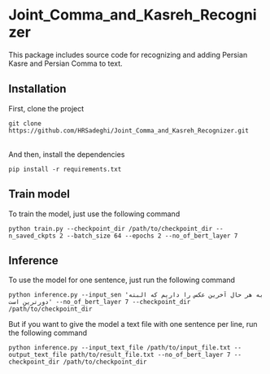 # Joint_Comma_and_Kasreh_Recognizer
This package includes source code for recognizing and adding Persian Kasre and Persian Comma to text.
## Installation    
First, clone the project

```
git clone https://github.com/HRSadeghi/Joint_Comma_and_Kasreh_Recognizer.git
```
<br>
And then, install the dependencies

```
pip install -r requirements.txt
```


## Train model

To train the model, just use the following command

```
python train.py --checkpoint_dir /path/to/checkpoint_dir --n_saved_ckpts 2 --batch_size 64 --epochs 2 --no_of_bert_layer 7
```

## Inference

To use the model for one sentence, just run the following command

```
python inference.py --input_sen 'به هر حال آخرین عکس را داریم که البته دورترین است' --no_of_bert_layer 7 --checkpoint_dir /path/to/checkpoint_dir
```

But if you want to give the model a text file with one sentence per line, run the following command

```
python inference.py --input_text_file /path/to/input_file.txt --output_text_file path/to/result_file.txt --no_of_bert_layer 7 --checkpoint_dir /path/to/checkpoint_dir
```